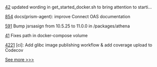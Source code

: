 
[42](https://github.com/hyperledger-labs/did-webs-resolver/pull/42) updated wording in get_started_docker.sh to bring attention to starti…

[854](https://github.com/hyperledger-labs/open-enterprise-agent/pull/854) docs(prism-agent): improve Connect OAS documentation

[591](https://github.com/hyperledger-labs/fabric-operations-console/pull/591) Bump jsrsasign from 10.5.25 to 11.0.0 in /packages/athena

[41](https://github.com/hyperledger-labs/did-webs-resolver/pull/41) Fixes path in docker-compose volume

[4221](https://github.com/hyperledger/iroha/pull/4221) [ci]: Add glibc image publishing workflow & add coverage upload to Codecov


[See more >>>](https://start-here.hyperledger.org/pull-requests)
